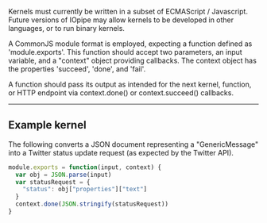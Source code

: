 Kernels must currently be written in a subset of ECMAScript / Javascript.
Future versions of IOpipe may allow kernels to be developed in
other languages, or to run binary kernels.

A CommonJS module format is employed, expecting a function defined
as 'module.exports'. This function should accept two parameters,
an input variable, and a "context" object providing callbacks.
The context object has the properties 'succeed', 'done', and 'fail'.

A function should pass its output as intended for the next kernel,
function, or HTTP endpoint via context.done() or context.succeed()
callbacks.

------------------
Example kernel
------------------

The following converts a JSON document representing a "GenericMessage"
into a Twitter status update request (as expected by the Twitter API).

```javascript
module.exports = function(input, context) {
  var obj = JSON.parse(input)
  var statusRequest = {
    "status": obj["properties"]["text"]
  }
  context.done(JSON.stringify(statusRequest))
}
```
